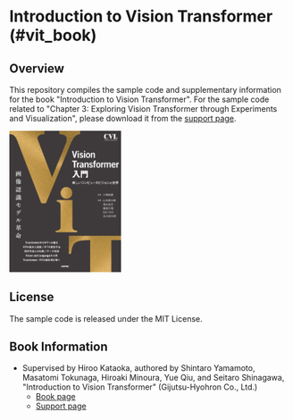 # Introduction to Vision Transformer (#vit_book)

## Overview

This repository compiles the sample code and supplementary information for the book "Introduction to Vision Transformer".
For the sample code related to "Chapter 3: Exploring Vision Transformer through Experiments and Visualization", please download it from the [support page](https://gihyo.jp/book/2022/978-4-297-13058-9/support).

<img src="misc/book-cover.jpeg" width="200">

## License

The sample code is released under the MIT License.

## Book Information

* Supervised by Hiroo Kataoka, authored by Shintaro Yamamoto, Masatomi Tokunaga, Hiroaki Minoura, Yue Qiu, and Seitaro Shinagawa, "Introduction to Vision Transformer" (Gijutsu-Hyohron Co., Ltd.)
  * [Book page](https://gihyo.jp/book/2022/978-4-297-13058-9)
  * [Support page](https://gihyo.jp/book/2022/978-4-297-13058-9/support)
